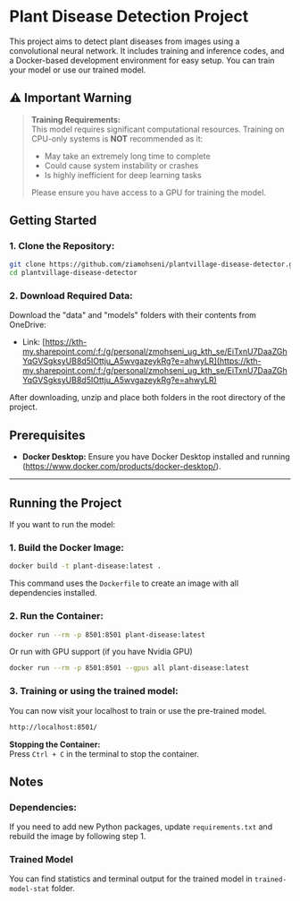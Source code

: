 # Plant Disease Detection Project

This project aims to detect plant diseases from images using a convolutional neural network. It includes training and inference codes, and a Docker-based development environment for easy setup. You can train your model or use our trained model.

## ⚠️ Important Warning

> **Training Requirements:**  
> This model requires significant computational resources. Training on CPU-only systems is **NOT** recommended as it:
>
> - May take an extremely long time to complete
> - Could cause system instability or crashes
> - Is highly inefficient for deep learning tasks
>
> Please ensure you have access to a GPU for training the model.

## Getting Started

### 1. **Clone the Repository:**

```bash
git clone https://github.com/ziamohseni/plantvillage-disease-detector.git
cd plantvillage-disease-detector
```

### 2. **Download Required Data:**

Download the "data" and "models" folders with their contents from OneDrive:

- Link: [https://kth-my.sharepoint.com/:f:/g/personal/zmohseni_ug_kth_se/EiTxnU7DaaZGhYqGVSgksyUB8d5IOttju_A5wvgazeykRg?e=ahwyLR](https://kth-my.sharepoint.com/:f:/g/personal/zmohseni_ug_kth_se/EiTxnU7DaaZGhYqGVSgksyUB8d5IOttju_A5wvgazeykRg?e=ahwyLR)

After downloading, unzip and place both folders in the root directory of the project.

## Prerequisites

- **Docker Desktop:** Ensure you have Docker Desktop installed and running (https://www.docker.com/products/docker-desktop/).

---

## Running the Project

If you want to run the model:

### 1. **Build the Docker Image:**

```bash
docker build -t plant-disease:latest .
```

This command uses the `Dockerfile` to create an image with all dependencies installed.

### 2. **Run the Container:**

```bash
docker run --rm -p 8501:8501 plant-disease:latest
```

Or run with GPU support (if you have Nvidia GPU)

```bash
docker run --rm -p 8501:8501 --gpus all plant-disease:latest
```

### 3. **Training or using the trained model:**

You can now visit your localhost to train or use the pre-trained model.

```bash
http://localhost:8501/
```

**Stopping the Container:**  
Press `Ctrl + C` in the terminal to stop the container.

## Notes

### Dependencies:

If you need to add new Python packages, update `requirements.txt` and rebuild the image by following step 1.

### Trained Model

You can find statistics and terminal output for the trained model in `trained-model-stat` folder.

